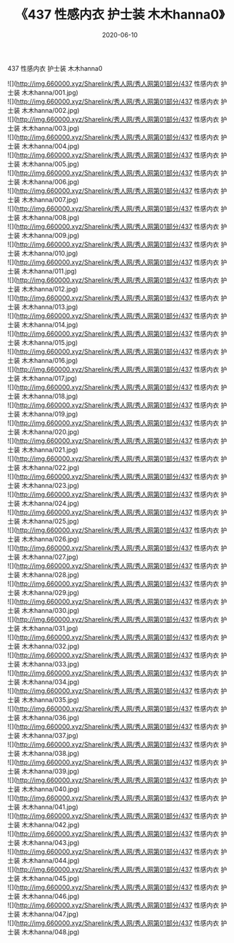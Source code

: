 ﻿---
layout: post
title:  《437 性感内衣 护士装 木木hanna0》
date:   2020-06-10
img: http://img.660000.xyz/Sharelink/秀人网/秀人网第01部分/437 性感内衣 护士装 木木hanna0/000.jpg
categories: [美女, 清纯, 唯美]
---

437 性感内衣 护士装 木木hanna0

  ![](http://img.660000.xyz/Sharelink/秀人网/秀人网第01部分/437 性感内衣 护士装 木木hanna/001.jpg) <br> ![](http://img.660000.xyz/Sharelink/秀人网/秀人网第01部分/437 性感内衣 护士装 木木hanna/002.jpg) <br> ![](http://img.660000.xyz/Sharelink/秀人网/秀人网第01部分/437 性感内衣 护士装 木木hanna/003.jpg) <br> ![](http://img.660000.xyz/Sharelink/秀人网/秀人网第01部分/437 性感内衣 护士装 木木hanna/004.jpg) <br> ![](http://img.660000.xyz/Sharelink/秀人网/秀人网第01部分/437 性感内衣 护士装 木木hanna/005.jpg) <br> ![](http://img.660000.xyz/Sharelink/秀人网/秀人网第01部分/437 性感内衣 护士装 木木hanna/006.jpg) <br> ![](http://img.660000.xyz/Sharelink/秀人网/秀人网第01部分/437 性感内衣 护士装 木木hanna/007.jpg) <br> ![](http://img.660000.xyz/Sharelink/秀人网/秀人网第01部分/437 性感内衣 护士装 木木hanna/008.jpg) <br> ![](http://img.660000.xyz/Sharelink/秀人网/秀人网第01部分/437 性感内衣 护士装 木木hanna/009.jpg) <br> ![](http://img.660000.xyz/Sharelink/秀人网/秀人网第01部分/437 性感内衣 护士装 木木hanna/010.jpg) <br> ![](http://img.660000.xyz/Sharelink/秀人网/秀人网第01部分/437 性感内衣 护士装 木木hanna/011.jpg) <br> ![](http://img.660000.xyz/Sharelink/秀人网/秀人网第01部分/437 性感内衣 护士装 木木hanna/012.jpg) <br> ![](http://img.660000.xyz/Sharelink/秀人网/秀人网第01部分/437 性感内衣 护士装 木木hanna/013.jpg) <br> ![](http://img.660000.xyz/Sharelink/秀人网/秀人网第01部分/437 性感内衣 护士装 木木hanna/014.jpg) <br> ![](http://img.660000.xyz/Sharelink/秀人网/秀人网第01部分/437 性感内衣 护士装 木木hanna/015.jpg) <br> ![](http://img.660000.xyz/Sharelink/秀人网/秀人网第01部分/437 性感内衣 护士装 木木hanna/016.jpg) <br> ![](http://img.660000.xyz/Sharelink/秀人网/秀人网第01部分/437 性感内衣 护士装 木木hanna/017.jpg) <br> ![](http://img.660000.xyz/Sharelink/秀人网/秀人网第01部分/437 性感内衣 护士装 木木hanna/018.jpg) <br> ![](http://img.660000.xyz/Sharelink/秀人网/秀人网第01部分/437 性感内衣 护士装 木木hanna/019.jpg) <br> ![](http://img.660000.xyz/Sharelink/秀人网/秀人网第01部分/437 性感内衣 护士装 木木hanna/020.jpg) <br> ![](http://img.660000.xyz/Sharelink/秀人网/秀人网第01部分/437 性感内衣 护士装 木木hanna/021.jpg) <br> ![](http://img.660000.xyz/Sharelink/秀人网/秀人网第01部分/437 性感内衣 护士装 木木hanna/022.jpg) <br> ![](http://img.660000.xyz/Sharelink/秀人网/秀人网第01部分/437 性感内衣 护士装 木木hanna/023.jpg) <br> ![](http://img.660000.xyz/Sharelink/秀人网/秀人网第01部分/437 性感内衣 护士装 木木hanna/024.jpg) <br> ![](http://img.660000.xyz/Sharelink/秀人网/秀人网第01部分/437 性感内衣 护士装 木木hanna/025.jpg) <br> ![](http://img.660000.xyz/Sharelink/秀人网/秀人网第01部分/437 性感内衣 护士装 木木hanna/026.jpg) <br> ![](http://img.660000.xyz/Sharelink/秀人网/秀人网第01部分/437 性感内衣 护士装 木木hanna/027.jpg) <br> ![](http://img.660000.xyz/Sharelink/秀人网/秀人网第01部分/437 性感内衣 护士装 木木hanna/028.jpg) <br> ![](http://img.660000.xyz/Sharelink/秀人网/秀人网第01部分/437 性感内衣 护士装 木木hanna/029.jpg) <br> ![](http://img.660000.xyz/Sharelink/秀人网/秀人网第01部分/437 性感内衣 护士装 木木hanna/030.jpg) <br> ![](http://img.660000.xyz/Sharelink/秀人网/秀人网第01部分/437 性感内衣 护士装 木木hanna/031.jpg) <br> ![](http://img.660000.xyz/Sharelink/秀人网/秀人网第01部分/437 性感内衣 护士装 木木hanna/032.jpg) <br> ![](http://img.660000.xyz/Sharelink/秀人网/秀人网第01部分/437 性感内衣 护士装 木木hanna/033.jpg) <br> ![](http://img.660000.xyz/Sharelink/秀人网/秀人网第01部分/437 性感内衣 护士装 木木hanna/034.jpg) <br> ![](http://img.660000.xyz/Sharelink/秀人网/秀人网第01部分/437 性感内衣 护士装 木木hanna/035.jpg) <br> ![](http://img.660000.xyz/Sharelink/秀人网/秀人网第01部分/437 性感内衣 护士装 木木hanna/036.jpg) <br> ![](http://img.660000.xyz/Sharelink/秀人网/秀人网第01部分/437 性感内衣 护士装 木木hanna/037.jpg) <br> ![](http://img.660000.xyz/Sharelink/秀人网/秀人网第01部分/437 性感内衣 护士装 木木hanna/038.jpg) <br> ![](http://img.660000.xyz/Sharelink/秀人网/秀人网第01部分/437 性感内衣 护士装 木木hanna/039.jpg) <br> ![](http://img.660000.xyz/Sharelink/秀人网/秀人网第01部分/437 性感内衣 护士装 木木hanna/040.jpg) <br> ![](http://img.660000.xyz/Sharelink/秀人网/秀人网第01部分/437 性感内衣 护士装 木木hanna/041.jpg) <br> ![](http://img.660000.xyz/Sharelink/秀人网/秀人网第01部分/437 性感内衣 护士装 木木hanna/042.jpg) <br> ![](http://img.660000.xyz/Sharelink/秀人网/秀人网第01部分/437 性感内衣 护士装 木木hanna/043.jpg) <br> ![](http://img.660000.xyz/Sharelink/秀人网/秀人网第01部分/437 性感内衣 护士装 木木hanna/044.jpg) <br> ![](http://img.660000.xyz/Sharelink/秀人网/秀人网第01部分/437 性感内衣 护士装 木木hanna/045.jpg) <br> ![](http://img.660000.xyz/Sharelink/秀人网/秀人网第01部分/437 性感内衣 护士装 木木hanna/046.jpg) <br> ![](http://img.660000.xyz/Sharelink/秀人网/秀人网第01部分/437 性感内衣 护士装 木木hanna/047.jpg) <br> ![](http://img.660000.xyz/Sharelink/秀人网/秀人网第01部分/437 性感内衣 护士装 木木hanna/048.jpg) <br>